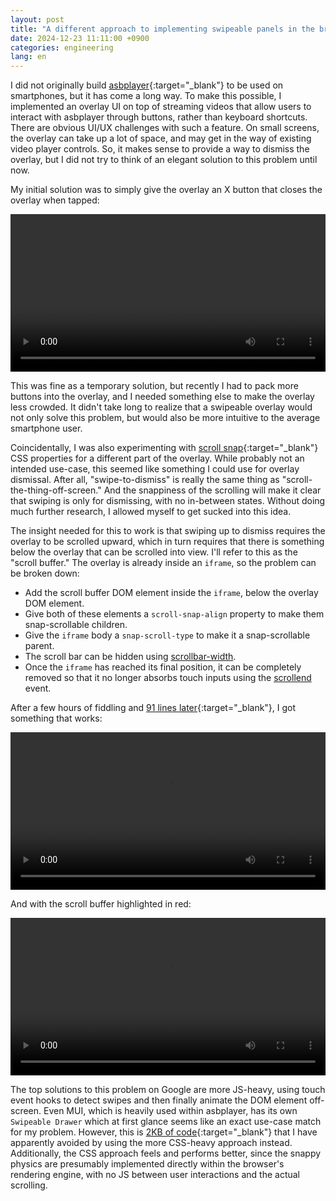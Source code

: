 ```yaml
---
layout: post
title: "A different approach to implementing swipeable panels in the browser"
date: 2024-12-23 11:11:00 +0900
categories: engineering
lang: en
---
```


I did not originally build [asbplayer](https://github.com/killergerbah/asbplayer){:target="\_blank"} to be used on smartphones, but it has come a long way.
To make this possible, I implemented an overlay UI on top of streaming videos that allow users to interact with asbplayer through
buttons, rather than keyboard shortcuts. There are obvious UI/UX challenges with such a feature. On small screens, the overlay can take up a lot of space, and may get in the way of existing video player controls. So, it makes sense to provide a way to dismiss the overlay, but I did not try to think of an elegant solution to this problem until now.

My initial solution was to simply give the overlay an X button that closes the overlay when tapped:

<video controls width="100%" src="/assets/videos/swipeable-panel-in-asbplayer-0.mp4"></video>

This was fine as a temporary solution, but recently I had to pack more buttons into the overlay, and I needed something else to make the overlay less crowded. It didn't take long to realize that a swipeable overlay would not only solve this problem, but would also be more intuitive to the average smartphone user.

Coincidentally, I was also experimenting with [scroll snap](https://developer.mozilla.org/en-US/docs/Web/CSS/CSS_scroll_snap){:target="\_blank"} CSS properties for a different part of the overlay. While probably not an intended use-case, this seemed like something I could use for overlay dismissal. After all, "swipe-to-dismiss" is really the same thing as "scroll-the-thing-off-screen." And the snappiness of the scrolling will make it clear that swiping is only for dismissing, with no in-between states. Without doing much further research, I allowed myself to get sucked into this idea.

The insight needed for this to work is that swiping up to dismiss requires the overlay to be scrolled upward, which in turn requires that there is something below the overlay that can be scrolled into view. I'll refer to this as the "scroll buffer." The overlay is already inside an `iframe`, so the problem can be broken down:

- Add the scroll buffer DOM element inside the `iframe`, below the overlay DOM element.
- Give both of these elements a `scroll-snap-align` property to make them snap-scrollable children.
- Give the `iframe` body a `snap-scroll-type` to make it a snap-scrollable parent.
- The scroll bar can be hidden using [scrollbar-width](https://developer.mozilla.org/en-US/docs/Web/CSS/scrollbar-width).
- Once the `iframe` has reached its final position, it can be completely removed so that it no longer absorbs touch inputs using the [scrollend](https://developer.mozilla.org/en-US/docs/Web/API/Element/scrollend_event) event.

After a few hours of fiddling and [91 lines later](https://github.com/killergerbah/asbplayer/commit/0f0b496c3015b19217081596f0bfb79f9df8d5dd){:target="\_blank"}, I got something that works:

<video controls width="100%" src="/assets/videos/swipeable-panel-in-asbplayer-2.mp4"></video>

And with the scroll buffer highlighted in red:

<video controls width="100%" src="/assets/videos/swipeable-panel-in-asbplayer-1.mp4"></video>

The top solutions to this problem on Google are more JS-heavy, using touch event hooks to detect swipes and then finally animate the DOM element off-screen. Even MUI, which is heavily used within asbplayer, has its own `Swipeable Drawer` which at first glance seems like an exact use-case match for my problem. However, this is [2KB of code](https://v4.mui.com/components/drawers/#swipeable){:target="\_blank"} that I have apparently avoided by using the more CSS-heavy approach instead. Additionally, the CSS approach feels and performs better, since the snappy physics are presumably implemented directly within the browser's rendering engine, with no JS between user interactions and the actual scrolling.
